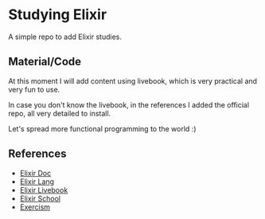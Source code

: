 # Studying Elixir

A simple repo to add Elixir studies.

## Material/Code

At this moment I will add content using livebook, which is very practical and very fun to use.

In case you don't know the livebook, in the references I added the official repo, all very detailed to install.

Let's spread more functional programming to the world :)

## References

 - [Elixir Doc](https://hexdocs.pm/elixir/Function.html)
 - [Elixir Lang](https://elixir-lang.org/)
 - [Elixir Livebook](https://github.com/livebook-dev/livebook)
 - [Elixir School](https://elixirschool.com/en)
 - [Exercism](https://exercism.org/tracks/elixir)
